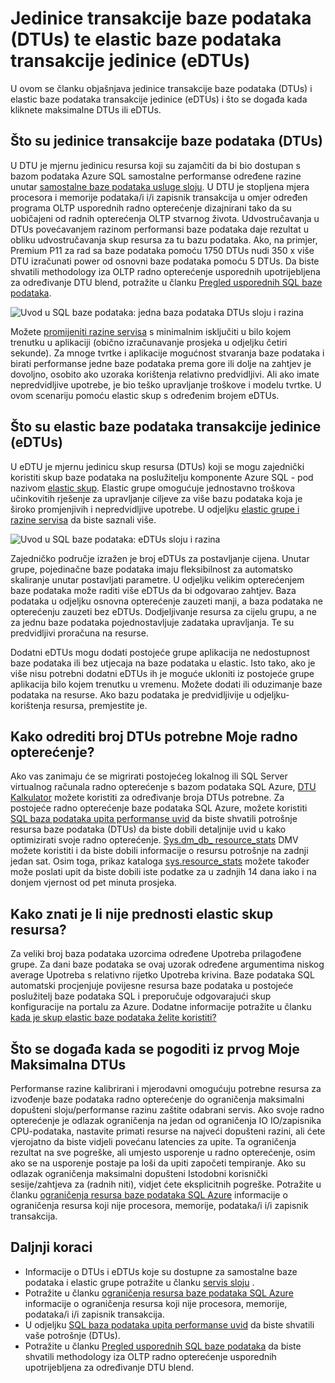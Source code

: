 <properties
    pageTitle="SQL baza podataka: Što je na DTU? | Microsoft Azure"
    description="Objašnjenje koje Azure SQL baze podataka je transakcija jedinica."
    keywords="mogućnosti za baze podataka, performanse baze podataka"
    services="sql-database"
    documentationCenter=""
    authors="CarlRabeler"
    manager="jhubbard"
    editor="CarlRabeler"/>

<tags
    ms.service="sql-database"
    ms.devlang="na"
    ms.topic="get-started-article"
    ms.tgt_pltfrm="na"
    ms.workload="NA"
    ms.date="09/06/2016"
    ms.author="carlrab"/>

# <a name="explaining-database-transaction-units-dtus-and-elastic-database-transaction-units-edtus"></a>Jedinice transakcije baze podataka (DTUs) te elastic baze podataka transakcije jedinice (eDTUs)

U ovom se članku objašnjava jedinice transakcije baze podataka (DTUs) i elastic baze podataka transakcije jedinice (eDTUs) i što se događa kada kliknete maksimalne DTUs ili eDTUs.  

## <a name="what-are-database-transaction-units-dtus"></a>Što su jedinice transakcije baze podataka (DTUs)

U DTU je mjernu jedinicu resursa koji su zajamčiti da bi bio dostupan s bazom podataka Azure SQL samostalne performanse određene razine unutar [samostalne baze podataka usluge sloju](sql-database-service-tiers.md#standalone-database-service-tiers-and-performance-levels). U DTU je stopljena mjera procesora i memorije podataka/i i/i zapisnik transakcija u omjer određen programa OLTP usporednih radno opterećenje dizajnirani tako da su uobičajeni od radnih opterećenja OLTP stvarnog života. Udvostručavanja u DTUs povećavanjem razinom performansi baze podataka daje rezultat u obliku udvostručavanja skup resursa za tu bazu podataka. Ako, na primjer, Premium P11 za rad sa baze podataka pomoću 1750 DTUs nudi 350 x više DTU izračunati power od osnovni baze podataka pomoću 5 DTUs. Da biste shvatili methodology iza OLTP radno opterećenje usporednih upotrijebljena za određivanje DTU blend, potražite u članku [Pregled usporednih SQL baze podataka](sql-database-benchmark-overview.md).

![Uvod u SQL baze podataka: jedna baza podataka DTUs sloju i razina](./media/sql-database-what-is-a-dtu/single_db_dtus.png)

Možete [promijeniti razine servisa](sql-database-scale-up.md) s minimalnim isključiti u bilo kojem trenutku u aplikaciji (obično izračunavanje prosjeka u odjeljku četiri sekunde). Za mnoge tvrtke i aplikacije mogućnost stvaranja baze podataka i birati performanse jedne baze podataka prema gore ili dolje na zahtjev je dovoljno, osobito ako uzoraka korištenja relativno predvidljivi. Ali ako imate nepredvidljive upotrebe, je bio teško upravljanje troškove i modelu tvrtke. U ovom scenariju pomoću elastic skup s određenim brojem eDTUs.

## <a name="what-are-elastic-database-transaction-units-edtus"></a>Što su elastic baze podataka transakcije jedinice (eDTUs)

U eDTU je mjernu jedinicu skup resursa (DTUs) koji se mogu zajednički koristiti skup baze podataka na poslužitelju komponente Azure SQL - pod nazivom [elastic skup](sql-database-elastic-pool.png). Elastic grupe omogućuje jednostavno troškova učinkovitih rješenje za upravljanje ciljeve za više bazu podataka koja je široko promjenjivih i nepredvidljive upotrebe. U odjeljku [elastic grupe i razine servisa](sql-database-service-tiers.md#elastic-pool-service-tiers-and-performance-in-edtus) da biste saznali više.

![Uvod u SQL baze podataka: eDTUs sloju i razina](./media/sql-database-what-is-a-dtu/sqldb_elastic_pools.png)

Zajedničko područje izražen je broj eDTUs za postavljanje cijena. Unutar grupe, pojedinačne baze podataka imaju fleksibilnost za automatsko skaliranje unutar postavljati parametre. U odjeljku velikim opterećenjem baze podataka može raditi više eDTUs da bi odgovarao zahtjev. Baza podataka u odjeljku osnovna opterećenje zauzeti manji, a baza podataka ne opterećenju zauzeti bez eDTUs. Dodjeljivanje resursa za cijelu grupu, a ne za jednu baze podataka pojednostavljuje zadataka upravljanja. Te su predvidljivi proračuna na resurse.

Dodatni eDTUs mogu dodati postojeće grupe aplikacija ne nedostupnost baze podataka ili bez utjecaja na baze podataka u elastic. Isto tako, ako je više nisu potrebni dodatni eDTUs ih je moguće ukloniti iz postojeće grupe aplikacija bilo kojem trenutku u vremenu. Možete dodati ili oduzimanje baze podataka na resurse. Ako bazu podataka je predvidljivije u odjeljku-korištenja resursa, premjestite je.

## <a name="how-can-i-determine-the-number-of-dtus-needed-by-my-workload"></a>Kako odrediti broj DTUs potrebne Moje radno opterećenje?

Ako vas zanimaju će se migrirati postojećeg lokalnog ili SQL Server virtualnog računala radno opterećenje s bazom podataka SQL Azure, [DTU Kalkulator](http://dtucalculator.azurewebsites.net/) možete koristiti za određivanje broja DTUs potrebne. Za postojeće radno opterećenje baze podataka SQL Azure, možete koristiti [SQL baza podataka upita performanse uvid](sql-database-query-performance.md) da biste shvatili potrošnje resursa baze podataka (DTUs) da biste dobili detaljnije uvid u kako optimizirati svoje radno opterećenje. [Sys.dm_db_ resource_stats](https://msdn.microsoft.com/library/dn800981.aspx) DMV možete koristiti i da biste dobili informacije o resursu potrošnje na zadnji jedan sat. Osim toga, prikaz kataloga [sys.resource_stats](http://msdn.microsoft.com/library/dn269979.aspx) možete također može poslati upit da biste dobili iste podatke za u zadnjih 14 dana iako i na donjem vjernost od pet minuta prosjeka.

## <a name="how-do-i-know-if-i-could-benefit-from-an-elastic-pool-of-resources"></a>Kako znati je li nije prednosti elastic skup resursa?

Za veliki broj baza podataka uzorcima određene Upotreba prilagođene grupe. Za dani baze podataka se ovaj uzorak određene argumentima niskog average Upotreba s relativno rijetko Upotreba krivina. Baze podataka SQL automatski procjenjuje povijesne resursa baze podataka u postojeće poslužitelj baze podataka SQL i preporučuje odgovarajući skup konfiguracije na portalu za Azure. Dodatne informacije potražite u članku [kada je skup elastic baze podataka želite koristiti?](sql-database-elastic-pool-guidance.md)

## <a name="what-happens-when-i-hit-my-maximum-dtus"></a>Što se događa kada se pogoditi iz prvog Moje Maksimalna DTUs

Performanse razine kalibrirani i mjerodavni omogućuju potrebne resursa za izvođenje baze podataka radno opterećenje do ograničenja maksimalni dopušteni sloju/performanse razinu zaštite odabrani servis. Ako svoje radno opterećenje je odlazak ograničenja na jedan od ograničenja IO IO/zapisnika CPU-podataka, nastavite primati resurse na najveći dopušteni razini, ali ćete vjerojatno da biste vidjeli povećanu latencies za upite. Ta ograničenja rezultat na sve pogreške, ali umjesto usporenje u radno opterećenje, osim ako se na usporenje postaje pa loši da upiti započeti tempiranje. Ako su odlazak ograničenja maksimalni dopušteni Istodobni korisnički sesije/zahtjeva za (radnih niti), vidjet ćete eksplicitnih pogreške. Potražite u članku [ograničenja resursa baze podataka SQL Azure](sql-database-resource-limits.md) informacije o ograničenja resursa koji nije procesora, memorije, podataka/i i/i zapisnik transakcija.

## <a name="next-steps"></a>Daljnji koraci

- Informacije o DTUs i eDTUs koje su dostupne za samostalne baze podataka i elastic grupe potražite u članku [servis sloju](sql-database-service-tiers.md) .
- Potražite u članku [ograničenja resursa baze podataka SQL Azure](sql-database-resource-limits.md) informacije o ograničenja resursa koji nije procesora, memorije, podataka/i i/i zapisnik transakcija.
- U odjeljku [SQL baza podataka upita performanse uvid](sql-database-query-performance.md) da biste shvatili vaše potrošnje (DTUs).
- Potražite u članku [Pregled usporednih SQL baze podataka](sql-database-benchmark-overview.md) da biste shvatili methodology iza OLTP radno opterećenje usporednih upotrijebljena za određivanje DTU blend.